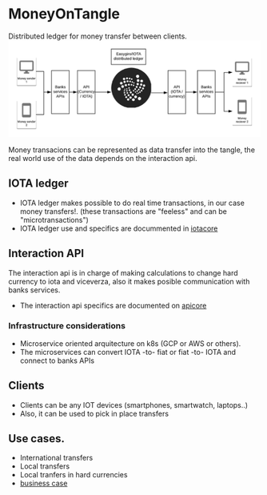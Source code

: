 # MoneyOnTangle

Distributed ledger for money transfer between clients. 
<img src="./EasyGiro.png">


Money transacions can be represented as data transfer into the tangle,
the real world use of the data depends on the interaction api. 

## IOTA ledger

* IOTA ledger makes possible to do real time transactions, 
in our case money transfers!. (these transactions are "feeless" and can be "microtransactions") 
* IOTA ledger use and specifics are docummented in [iotacore](/iotacore/README.md)

## Interaction API

The interaction api is in charge of making calculations to change hard currency to 
iota and viceverza, also it makes posible communication with banks services.  

* The interaction api specifics are documented on [apicore](https://github.com/jcortes/easygiro-server)

### Infrastructure considerations 

* Microservice oriented arquitecture on k8s (GCP or AWS or others).
* The microservices can convert IOTA -to- fiat or fiat -to- IOTA 
and connect to banks APIs


## Clients
* Clients can be any IOT devices (smartphones, smartwatch, laptops..) 
* Also, it can be used to pick in place transfers

## Use cases. 
* International transfers
* Local transfers 
* Local tranfers in hard currencies
* [business case](bussiness-case-study.md)





